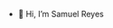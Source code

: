 - 👋 Hi, I’m Samuel Reyes

<!---
rrsamuu/rrsamuu is a ✨ special ✨ repository because its `README.md` (this file) appears on your GitHub profile.
You can click the Preview link to take a look at your changes.
--->
